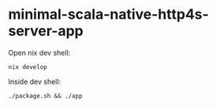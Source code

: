 # minimal-scala-native-http4s-server-app

Open nix dev shell:

```shell
nix develop
```

Inside dev shell:

```/shell
./package.sh && ./app
```
